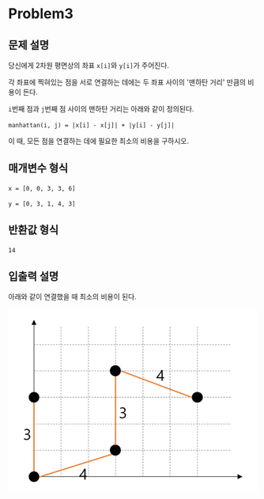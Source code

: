 # Problem3

## 문제 설명

당신에게 2차원 평면상의 좌표 `x[i]`와 `y[i]`가 주어진다.

각 좌표에 찍혀있는 점을 서로 연결하는 데에는 두 좌표 사이의 '맨하탄 거리' 만큼의 비용이 든다.

`i`번째 점과 `j`번째 점 사이의 맨하탄 거리는 아래와 같이 정의된다.

`manhattan(i, j) = |x[i] - x[j]| + |y[i] - y[j]|`

이 때, 모든 점을 연결하는 데에 필요한 최소의 비용을 구하시오.

## 매개변수 형식

`x = [0, 0, 3, 3, 6]`

`y = [0, 3, 1, 4, 3]`

## 반환값 형식

`14`

## 입출력 설명

아래와 같이 연결했을 때 최소의 비용이 된다.

![img.png](img.png)
